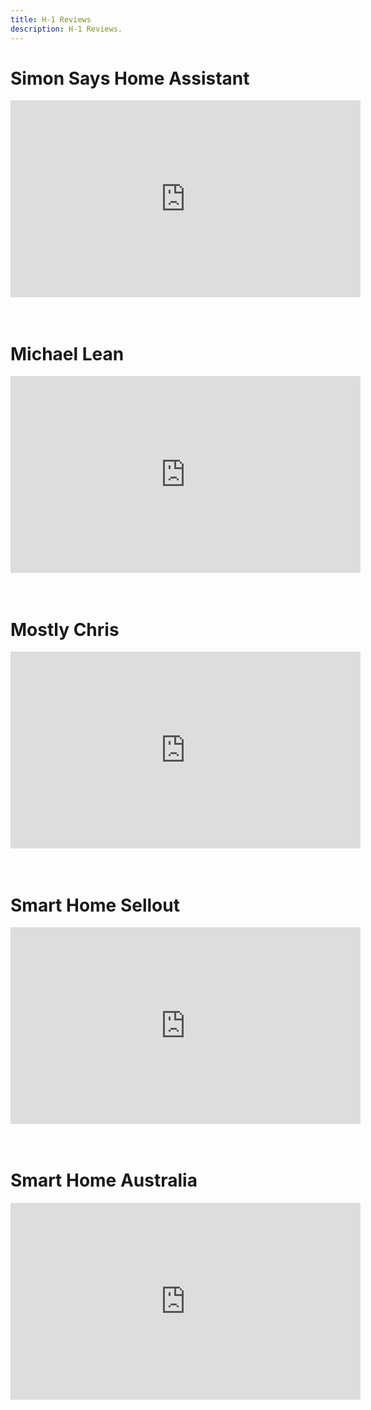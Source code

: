 ```yaml
---
title: H-1 Reviews
description: H-1 Reviews.
---
```

# Simon Says Home Assistant

<div class="cms-embed"><iframe width="560" height="315" src="https://www.youtube.com/embed/qyFMkp9x7KA?si=M0AglgB3nNBhkOQG" title="YouTube video player" frameborder="0" allow="accelerometer; autoplay; clipboard-write; encrypted-media; gyroscope; picture-in-picture; web-share" referrerpolicy="strict-origin-when-cross-origin" allowfullscreen=""></iframe></div>

# <br>Michael Lean

<div class="cms-embed"><iframe width="560" height="315" src="https://www.youtube.com/embed/NlY01s0YykM?si=Db0i5GmxuwFUxGkU" title="YouTube video player" frameborder="0" allow="accelerometer; autoplay; clipboard-write; encrypted-media; gyroscope; picture-in-picture; web-share" referrerpolicy="strict-origin-when-cross-origin" allowfullscreen=""></iframe></div>

# <br>Mostly Chris

<div class="cms-embed"><iframe width="560" height="315" src="https://www.youtube.com/embed/VwZQg8iy26Q?si=V9VN7DibjqG71XWw" title="YouTube video player" frameborder="0" allow="accelerometer; autoplay; clipboard-write; encrypted-media; gyroscope; picture-in-picture; web-share" referrerpolicy="strict-origin-when-cross-origin" allowfullscreen=""></iframe></div>

# <br>Smart Home Sellout

<div class="cms-embed"><iframe width="560" height="315" src="https://www.youtube.com/embed/FxTRo-8ILQo?si=5IwS975hl1AhuutO" title="YouTube video player" frameborder="0" allow="accelerometer; autoplay; clipboard-write; encrypted-media; gyroscope; picture-in-picture; web-share" referrerpolicy="strict-origin-when-cross-origin" allowfullscreen=""></iframe></div>

# <br>Smart Home Australia

<div class="cms-embed"><iframe width="560" height="315" src="https://www.youtube.com/embed/fk2N4YxWYIA?si=BrimyTcV9QZ80Qlr" title="YouTube video player" frameborder="0" allow="accelerometer; autoplay; clipboard-write; encrypted-media; gyroscope; picture-in-picture; web-share" referrerpolicy="strict-origin-when-cross-origin" allowfullscreen=""></iframe></div>
